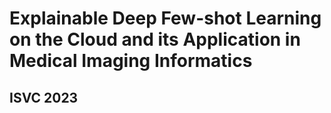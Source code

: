 # Explainable Deep Few-shot Learning on the Cloud and its Application in Medical Imaging Informatics
## ISVC 2023
